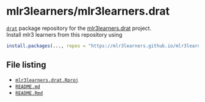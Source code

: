 
# mlr3learners/mlr3learners.drat

[`drat`](https://github.com/eddelbuettel/drat) package repository for
the
[mlr3learners.drat](https://github.com/mlr3learners/mlr3learners.drat)
project.  
Install mlr3 learners from this repository using

``` r
install.packages(..., repos = "https://mlr3learners.github.io/mlr3learners.drat")
```

## File listing

  - [`mlr3learners.drat.Rproj`](mlr3learners.drat.Rproj)
  - [`README.md`](README.md)
  - [`README.Rmd`](README.Rmd)

